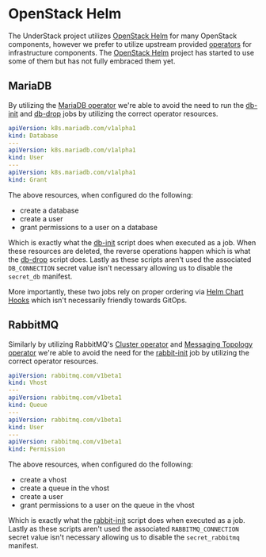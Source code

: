 # OpenStack Helm

The UnderStack project utilizes [OpenStack Helm][OSH] for many OpenStack
components, however we prefer to utilize upstream provided [operators][operator]
for infrastructure components. The [OpenStack Helm][OSH] project has
started to use some of them but has not fully embraced them yet.

## MariaDB

By utilizing the [MariaDB operator][mariadb-op] we're able to avoid the need
to run the [db-init][db-init] and [db-drop][db-drop] jobs by utilizing the
correct operator resources.

```yaml
apiVersion: k8s.mariadb.com/v1alpha1
kind: Database
---
apiVersion: k8s.mariadb.com/v1alpha1
kind: User
---
apiVersion: k8s.mariadb.com/v1alpha1
kind: Grant
```

The above resources, when configured do the following:

- create a database
- create a user
- grant permissions to a user on a database

Which is exactly what the [db-init][db-init] script does when executed
as a job. When these resources are deleted, the reverse operations
happen which is what the [db-drop][db-drop] script does. Lastly as these
scripts aren't used the associated `DB_CONNECTION` secret value isn't
necessary allowing us to disable the `secret_db` manifest.

More importantly, these two jobs rely on proper ordering via
[Helm Chart Hooks](https://helm.sh/docs/topics/charts_hooks/) which isn't
necessarily friendly towards GitOps.

## RabbitMQ

Similarly by utilizing RabbitMQ's [Cluster operator][cluster-op] and
[Messaging Topology operator][msg-top-op] we're able to avoid the
need for the [rabbit-init][rabbit-init] job by utilizing the correct
operator resources.

```yaml
apiVersion: rabbitmq.com/v1beta1
kind: Vhost
---
apiVersion: rabbitmq.com/v1beta1
kind: Queue
---
apiVersion: rabbitmq.com/v1beta1
kind: User
---
apiVersion: rabbitmq.com/v1beta1
kind: Permission
```

The above resources, when configured do the following:

- create a vhost
- create a queue in the vhost
- create a user
- grant permissions to a user on the queue in the vhost

Which is exactly what the [rabbit-init][rabbit-init] script does when executed
as a job. Lastly as these scripts aren't used the associated
`RABBITMQ_CONNECTION` secret value isn't necessary allowing us to disable the
`secret_rabbitmq` manifest.

[OSH]: <https://docs.openstack.org/openstack-helm/latest/>
[operator]: <https://kubernetes.io/docs/concepts/extend-kubernetes/operator/>
[mariadb-op]: <https://github.com/mariadb-operator/mariadb-operator>
[cluster-op]: <https://github.com/rabbitmq/cluster-operator>
[msg-top-op]: <https://github.com/rabbitmq/messaging-topology-operator>
[db-init]: <https://opendev.org/openstack/openstack-helm-infra/src/branch/master/helm-toolkit/templates/scripts/_db-init.py.tpl>
[db-drop]: <https://opendev.org/openstack/openstack-helm-infra/src/branch/master/helm-toolkit/templates/scripts/_db-drop.py.tpl>
[rabbit-init]: <https://opendev.org/openstack/openstack-helm-infra/src/branch/master/helm-toolkit/templates/scripts/_rabbit-init.sh.tpl>
